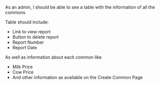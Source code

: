 As an admin, I should be able to see a table with the information of all the commons

Table should include:

* Link to view report
* Button to delete report
* Report Number
* Report Date

As well as information about each common like 

* Milk Price 
* Cow Price 
* And other information as available on the Create Common Page
